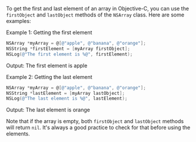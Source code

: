 To get the first and last element of an array in Objective-C, you can use the `firstObject` and `lastObject` methods of the `NSArray` class. Here are some examples:

Example 1: Getting the first element
```objective-c
NSArray *myArray = @[@"apple", @"banana", @"orange"];
NSString *firstElement = [myArray firstObject];
NSLog(@"The first element is %@", firstElement);
```
Output: The first element is apple

Example 2: Getting the last element
```objective-c
NSArray *myArray = @[@"apple", @"banana", @"orange"];
NSString *lastElement = [myArray lastObject];
NSLog(@"The last element is %@", lastElement);
```
Output: The last element is orange

Note that if the array is empty, both `firstObject` and `lastObject` methods will return `nil`. It's always a good practice to check for that before using the elements.
